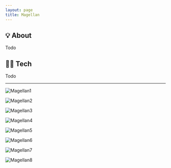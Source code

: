 ```yaml
---
layout: page
title: Magellan
---
```


## 💡 About
Todo

## 👨‍💻 Tech
Todo

---

![Magellan1](/assets/img/portfolio/Magellan/1.png)

![Magellan2](/assets/img/portfolio/Magellan/2.png)

![Magellan3](/assets/img/portfolio/Magellan/3.png)

![Magellan4](/assets/img/portfolio/Magellan/4.png)

![Magellan5](/assets/img/portfolio/Magellan/5.png)

![Magellan6](/assets/img/portfolio/Magellan/6.png)

![Magellan7](/assets/img/portfolio/Magellan/7.png)

![Magellan8](/assets/img/portfolio/Magellan/8.png)